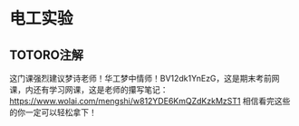 # 电工实验
## TOTORO注解
这门课强烈建议梦诗老师！华工梦中情师！BV12dk1YnEzG，这是期末考前网课，内还有学习网课，这是老师的攥写笔记：https://www.wolai.com/mengshi/w812YDE6KmQZdKzkMzST1
相信看完这些的你一定可以轻松拿下！
